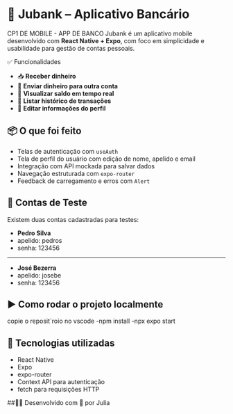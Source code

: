 # 💸 Jubank – Aplicativo Bancário

CP1 DE MOBILE - APP DE BANCO
Jubank é um aplicativo mobile desenvolvido com **React Native + Expo**, com foco em simplicidade e usabilidade para gestão de contas pessoais.

 ✅ Funcionalidades
- 📥 **Receber dinheiro**
- 💸 **Enviar dinheiro para outra conta**
- 👀 **Visualizar saldo em tempo real**
- 📜 **Listar histórico de transações**
- 👤 **Editar informações do perfil**


## 📦 O que foi feito
- Telas de autenticação com `useAuth`
- Tela de perfil do usuário com edição de nome, apelido e email
- Integração com API mockada para salvar dados
- Navegação estruturada com `expo-router`
- Feedback de carregamento e erros com `Alert`


## 🧪 Contas de Teste
Existem duas contas cadastradas para testes:
- **Pedro Silva**
- apelido: pedros
- senha: 123456
---

- **José Bezerra**
- apelido: josebe
- senha: 123456

## ▶️ Como rodar o projeto localmente
copie o reposit´roio no vscode
-npm install
-npx expo start

## 🧰 Tecnologias utilizadas
- React Native
- Expo
- expo-router
- Context API para autenticação
- fetch para requisições HTTP

##🙋‍♀️ Desenvolvido com 💙 por Julia

